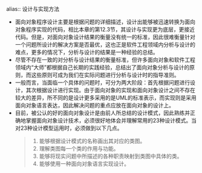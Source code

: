 alias:: 设计与实现方法

- 面向对象程序设计主要是根据问题的详细描述，设计出能够被迅速转换为面向对象程序实现的代码，相比本章的第12.3节，其设计与实现更为底层，更接近代码。但是，对面向对象设计结果的衡量没有统一的标准，因此很难衡量针对一个问题所设计的解决方案是否最优，这也正是软件工程领域内分析与设计的难点，更多的情况下，分析与设计的结果是一种经验的总结。
- 尽管不存在一致的对分析与设计结果的衡量标准，但许多面向对象和软件工程领域内“大师”都根据自己长期的实践经验，总结出了面向对象分析与设计的原则，而这些原则可成为我们在实际问题进行分析与设计时的指导准则。
- 一般而言，当面临一个具体的问题时，可分为两大阶段：首先根据问题进行设计，其次根据设计进行实现。由于面向对象的实现和面向对象设计之间不存在较大的差异，所不同的是设计更多采用的是UML的标准表示，而实现则是采用面向对象语言表达，因此解决问题的重点应放在面向对象的设计上。
- 目前，被公认的好的面向对象设计是由前人所总结的设计模式，因此熟练并正确地掌握面向对象设计技术，必须很好地体会并理解常用的23种设计模式。当对23种设计模型运用时，必须做到以下几点。
  > 1. 能够根据设计模式的名称画出其对应的类图。
  > 2. 理解类图每一个类的作用与功能。
  > 3. 能够将现实问题中所描述的各种职责映射到类图中具体的类。
  > 4. 能够使用一种面向对象语言实现设计。